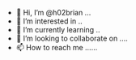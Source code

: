 - 👋 Hi, I’m @h02brian ...
- 👀 I’m interested in ..
- 🌱 I’m currently learning ..
- 💞️ I’m looking to collaborate on ....
- 📫 How to reach me ......

<!---
h02brian/h02brian is a ✨ special ✨ repository because its `README.md` (this file) appears on your GitHub profile.
You can click the Preview link to take a look at your changes.
--->

